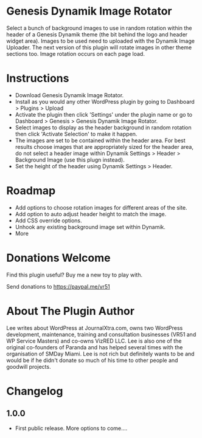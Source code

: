 # Genesis Dynamik Image Rotator
Select a bunch of background images to use in random rotation within the header of a Genesis Dynamik theme (the bit behind the logo and header widget area). Images to be used need to uploaded with the Dynamik Image Uploader. The next version of this plugin will rotate images in other theme sections too. Image rotation occurs on each page load.

# Instructions
- Download Genesis Dynamik Image Rotator.
- Install as you would any other WordPress plugin by going to Dashboard > Plugins > Upload
- Activate the plugin then click 'Settings' under the plugin name or go to Dashboard > Genesis > Genesis Dynamik Image Rotator.
- Select images to display as the header background in random rotation then click 'Activate Selection' to make it happen.
- The images are set to be contained within the header area. For best results choose images that are appropriately sized for the header area, do not select a header image within Dynamik Settings > Header > Background Image (use this plugn instead).
- Set the height of the header using Dynamik Settings > Header.

# Roadmap
* Add options to choose rotation images for different areas of the site.
* Add option to auto adjust header height to match the image.
* Add CSS override options.
* Unhook any existing background image set within Dynamik.
* More

# Donations Welcome
Find this plugin useful? Buy me a new toy to play with.

Send donations to https://paypal.me/vr51

# About The Plugin Author
Lee writes about WordPress at JournalXtra.com, owns two WordPress development, maintenance, training and consultation businesses (VR51 and WP Service Masters) and co-owns VizRED LLC. Lee is also one of the original co-founders of Paranda and has helped several times with the organisation of SMDay Miami. Lee is not rich but definitely wants to be and would be if he didn't donate so much of his time to other people and goodwill projects.

# Changelog

## 1.0.0
- First public release. More options to come....

